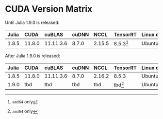 # CUDA Version Matrix

Until Julia 1.9.0 is released:

| Julia  | CUDA   | cuBLAS    | cuDNN | NCCL   | TensorRT  | Linux distro |
|:-------|:-------|:----------|:------|:-------|:----------|:-------------|
| 1.8.5  | 11.8.0 | 11.11.3.6 | 8.7.0 | 2.15.5 | 8.5.3[^1] | Ubuntu 22.04 |

After Julia 1.9.0 is released:

| Julia  | CUDA   | cuBLAS    | cuDNN | NCCL   | TensorRT  | Linux distro |
|:-------|:-------|:----------|:------|:-------|:----------|:-------------|
| 1.8.5  | 11.8.0 | 11.11.3.6 | 8.7.0 | 2.16.2 | 8.5.3     | Ubuntu 20.04 |
| 1.9.0  | tbd    | tbd       | tbd   | tbd    | tbd[^1]   | Ubuntu 22.04 |

[^1]: `amd64` only
